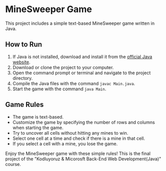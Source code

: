 # MineSweeper Game

This project includes a simple text-based MineSweeper game written in Java.

## How to Run

1. If Java is not installed, download and install it from the [official Java website](https://www.java.com/).
2. Download or clone the project to your computer.
3. Open the command prompt or terminal and navigate to the project directory.
4. Compile the Java files with the command `javac Main.java`.
5. Start the game with the command `java Main`.

## Game Rules

- The game is text-based.
- Customize the game by specifying the number of rows and columns when starting the game.
- Try to uncover all cells without hitting any mines to win.
- Select one cell at a time and check if there is a mine in that cell.
- If you select a cell with a mine, you lose the game.

Enjoy the MineSweeper game with these simple rules!
This is the final project of the "Kodluyoruz & Micorosft Back-End Web Development(Java)" course.
